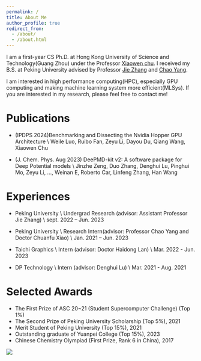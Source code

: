 ```yaml
---
permalink: /
title: About Me
author_profile: true
redirect_from: 
  - /about/
  - /about.html
---
```


I am a first-year CS Ph.D. at Hong Kong University of Science and Technology(Guang Zhou) under the Professor [Xiaowen chu](https://sites.google.com/view/chuxiaowen). I received my B.S. at Peking University advised by Professor [Jie Zhang](https://www.chaselab.wiki/) and [Chao Yang](https://www.math.pku.edu.cn/teachers/yangch/english/index.html).

I am interested in high performance computing(HPC), especially GPU computing and making machine learning system more efficient(MLSys). If you are interested in my research, please feel free to contact me!

# Publications
- (IPDPS 2024)Benchmarking and Dissecting the Nvidia Hopper GPU Architecture \\
Weile Luo, Ruibo Fan, Zeyu Li, Dayou Du, Qiang Wang, Xiaowen Chu

- (J. Chem. Phys. Aug 2023) DeePMD-kit v2: A software package for Deep Potential models \\
Jinzhe Zeng, Duo Zhang, Denghui Lu, Pinghui Mo, Zeyu Li, ..., Weinan E, Roberto Car, Linfeng Zhang, Han Wang

# Experiences
- Peking University  \\
Undergrad Research (advisor: Assistant Professor Jie Zhang) \\
sept. 2022 – Jun. 2023 

- Peking University \\
Research Intern(advisor: Professor Chao Yang and Doctor Chuanfu Xiao) \\
Jan. 2021 – Jun. 2023

- Taichi Graphics \\
Intern (advisor: Doctor Haidong Lan) \\
Mar. 2022 - Jun. 2023

- DP Technology \\
Intern (advisor: Denghui Lu) \\
Mar. 2021 - Aug. 2021

# Selected Awards
- The First Prize of ASC 20~21 (Student Supercomputer Challenge) (Top 1%)
- The Second Prize of Peking University Scholarship (Top 5%), 2021
- Merit Student of Peking University (Top 15%), 2021
- Outstanding graduate of Yuanpei College (Top 15%), 2023
- Chinese Chemistry Olympiad (First Prize, Rank 6 in China), 2017

<a href="https://clustrmaps.com/site/1by9p"  title="Visit tracker"><img src="//www.clustrmaps.com/map_v2.png?d=_Djo4mzjSb1favzToCmkQ53w-D3ydYk_aiivY5nyBKY&cl=ffffff&w=600" /></a>